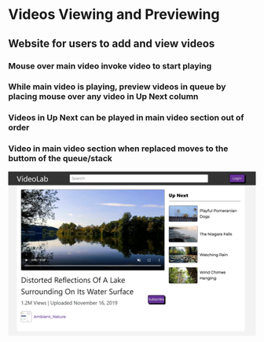 # Videos Viewing and Previewing
<h2>Website for users to add and view videos</h2>
<h3>Mouse over main video invoke video to start playing</h3>
<h3>While main video is playing, preview videos in queue by placing mouse over any video in Up Next column</h3>
<h3>Videos in Up Next can be played in main video section out of order</h3>
<h3>Video in main video section when replaced moves to the buttom of the queue/stack</h3>
<a href="/index.html"><img src="/mainpage.jpg" alt="Video Viewing and Previewing" width="min-content" height="min-content"/></a>

